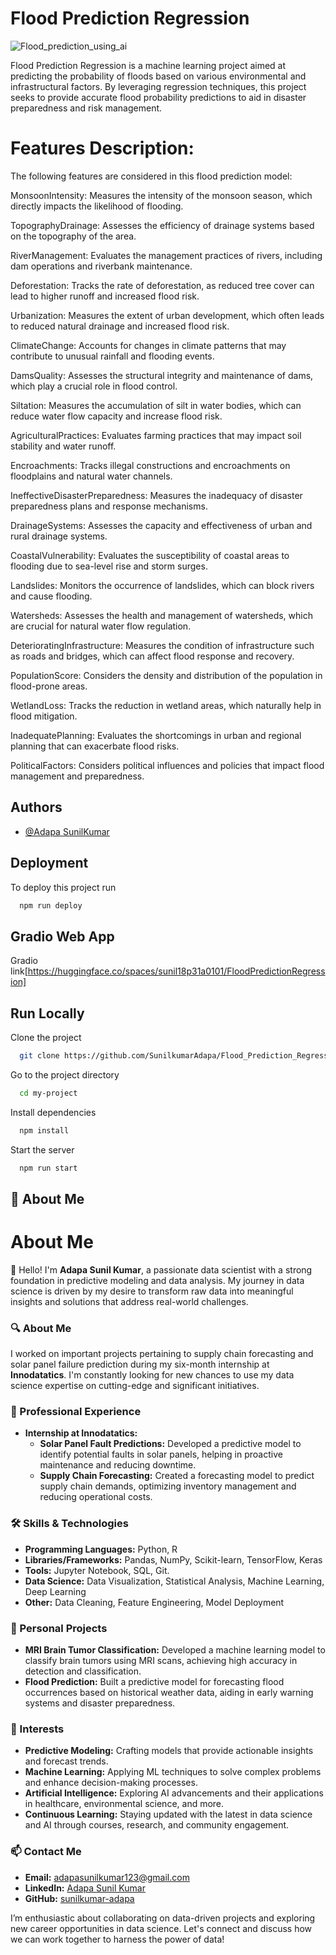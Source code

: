 
# Flood Prediction Regression
![Flood_prediction_using_ai](https://github.com/SunilkumarAdapa/Flood_Prediction_Regression/assets/124869127/fae289b6-8ea9-469e-b1b3-2ef1c8ceaa66)


Flood Prediction Regression is a machine learning project aimed at predicting the probability of floods based on various environmental and infrastructural factors. By leveraging regression techniques, this project seeks to provide accurate flood probability predictions to aid in disaster preparedness and risk management.

# Features Description:

The following features are considered in this flood prediction model:

MonsoonIntensity: Measures the intensity of the monsoon season, which directly impacts the likelihood of flooding.

TopographyDrainage: Assesses the efficiency of drainage systems based on the topography of the area.

RiverManagement: Evaluates the management practices of rivers, including dam operations and riverbank maintenance.

Deforestation: Tracks the rate of deforestation, as reduced tree cover can lead to higher runoff and increased flood risk.

Urbanization: Measures the extent of urban development, which often leads to reduced natural drainage and increased flood risk.

ClimateChange: Accounts for changes in climate patterns that may contribute to unusual rainfall and flooding events.

DamsQuality: Assesses the structural integrity and maintenance of dams, which play a crucial role in flood control.

Siltation: Measures the accumulation of silt in water bodies, which can reduce water flow capacity and increase flood risk.

AgriculturalPractices: Evaluates farming practices that may impact soil stability and water runoff.

Encroachments: Tracks illegal constructions and encroachments on floodplains and natural water channels.

IneffectiveDisasterPreparedness: Measures the inadequacy of disaster preparedness plans and response mechanisms.

DrainageSystems: Assesses the capacity and effectiveness of urban and rural drainage systems.

CoastalVulnerability: Evaluates the susceptibility of coastal areas to flooding due to sea-level rise and storm surges.

Landslides: Monitors the occurrence of landslides, which can block rivers and cause flooding.

Watersheds: Assesses the health and management of 
watersheds, which are crucial for natural water flow regulation.

DeterioratingInfrastructure: Measures the condition of infrastructure such as roads and bridges, which can affect flood response and recovery.

PopulationScore: Considers the density and distribution of the population in flood-prone areas.

WetlandLoss: Tracks the reduction in wetland areas, which naturally help in flood mitigation.

InadequatePlanning: Evaluates the shortcomings in urban and regional planning that can exacerbate flood risks.

PoliticalFactors: Considers political influences and policies that impact flood management and preparedness.



## Authors

- [@Adapa SunilKumar](https://github.com/SunilkumarAdapa)



## Deployment

To deploy this project run


```bash
  npm run deploy
```
## Gradio Web App
Gradio link[https://huggingface.co/spaces/sunil18p31a0101/FloodPredictionRegression]


## Run Locally

Clone the project

```bash
  git clone https://github.com/SunilkumarAdapa/Flood_Prediction_Regression
```

Go to the project directory

```bash
  cd my-project
```

Install dependencies

```bash
  npm install
```

Start the server

```bash
  npm run start
```


## 🚀 About Me
# About Me

👋 Hello! I'm **Adapa Sunil Kumar**, a passionate data scientist with a strong foundation in predictive modeling and data analysis. My journey in data science is driven by my desire to transform raw data into meaningful insights and solutions that address real-world challenges.

### 🔍 About Me
I worked on important projects pertaining to supply chain forecasting and solar panel failure prediction during my six-month internship at **Innodatatics**. I'm constantly looking for new chances to use my data science expertise on cutting-edge and significant initiatives.

### 💼 Professional Experience
- **Internship at Innodatatics:** 
  - **Solar Panel Fault Predictions:** Developed a predictive model to identify potential faults in solar panels, helping in proactive maintenance and reducing downtime.
  - **Supply Chain Forecasting:** Created a forecasting model to predict supply chain demands, optimizing inventory management and reducing operational costs.

### 🛠️ Skills & Technologies
- **Programming Languages:** Python, R
- **Libraries/Frameworks:** Pandas, NumPy, Scikit-learn, TensorFlow, Keras
- **Tools:** Jupyter Notebook, SQL, Git.
- **Data Science:** Data Visualization, Statistical Analysis, Machine Learning, Deep Learning
- **Other:** Data Cleaning, Feature Engineering, Model Deployment

### 🌱 Personal Projects
- **MRI Brain Tumor Classification:** Developed a machine learning model to classify brain tumors using MRI scans, achieving high accuracy in detection and classification.
- **Flood Prediction:** Built a predictive model for forecasting flood occurrences based on historical weather data, aiding in early warning systems and disaster preparedness.

### 🌟 Interests
- **Predictive Modeling:** Crafting models that provide actionable insights and forecast trends.
- **Machine Learning:** Applying ML techniques to solve complex problems and enhance decision-making processes.
- **Artificial Intelligence:** Exploring AI advancements and their applications in healthcare, environmental science, and more.
- **Continuous Learning:** Staying updated with the latest in data science and AI through courses, research, and community engagement.

### 📫 Contact Me
- **Email:** adapasunilkumar123@gmail.com
- **LinkedIn:** [Adapa Sunil Kumar](https://www.linkedin.com/in/adapasunilkumar/)
- **GitHub:** [sunilkumar-adapa](https://github.com/SunilkumarAdapa)

I’m enthusiastic about collaborating on data-driven projects and exploring new career opportunities in data science. Let's connect and discuss how we can work together to harness the power of data!


